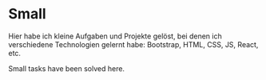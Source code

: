 # Small
Hier habe ich kleine Aufgaben und Projekte gelöst, bei denen ich verschiedene Technologien gelernt habe: Bootstrap, HTML, CSS, JS, React, etc.

Small tasks have been solved here.
